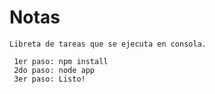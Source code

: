 # Notas

    Libreta de tareas que se ejecuta en consola.

```
 1er paso: npm install
 2do paso: node app
 3er paso: Listo!

```

